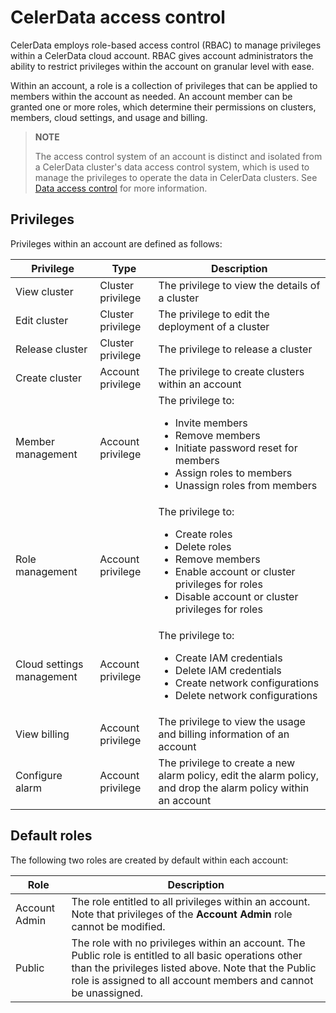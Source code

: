 # CelerData access control

CelerData employs role-based access control (RBAC) to manage privileges within a CelerData cloud account. RBAC gives account administrators the ability to restrict privileges within the account on granular level with ease.

Within an account, a role is a collection of privileges that can be applied to members within the account as needed. An account member can be granted one or more roles, which determine their permissions on clusters, members, cloud settings, and usage and billing.

> **NOTE**
>
> The access control system of an account is distinct and isolated from a CelerData cluster's data access control system, which is used to manage the privileges to operate the data in CelerData clusters. See [Data access control](../data_access_control/data_access_control_overview.md) for more information.

## Privileges

Privileges within an account are defined as follows:

| **Privilege**             | **Type**          | **Description**                                              |
| ------------------------- | ----------------- | ------------------------------------------------------------ |
| View cluster              | Cluster privilege | The privilege to view the details of a cluster               |
| Edit cluster              | Cluster privilege | The privilege to edit the deployment of a cluster            |
| Release cluster           | Cluster privilege | The privilege to release a cluster                           |
| Create cluster            | Account privilege | The privilege to create clusters within an account |
| Member management         | Account privilege | The privilege to:<ul><li>Invite members</li><li>Remove members</li><li>Initiate password reset for members</li><li>Assign roles to members</li><li>Unassign roles from members</li></ul> |
| Role management           | Account privilege | The privilege to:<ul><li>Create roles</li><li>Delete roles</li><li>Remove members</li><li>Enable account or cluster privileges for roles</li><li>Disable account or cluster privileges for roles</li></ul> |
| Cloud settings management | Account privilege | The privilege to:<ul><li>Create IAM credentials</li><li>Delete IAM credentials</li><li>Create network configurations</li><li>Delete network configurations</li></ul> |
| View billing              | Account privilege | The privilege to view the usage and billing information of an account |
| Configure alarm           | Account privilege | The privilege to create a new alarm policy, edit the alarm policy, and drop the alarm policy within an account |

## Default roles

The following two roles are created by default within each account:

| **Role**      | **Description**                                              |
| ------------- | ------------------------------------------------------------ |
| Account Admin | The role entitled to all privileges within an account. Note that privileges of the **Account Admin** role cannot be modified. |
| Public        | The role with no privileges within an account. The Public role is entitled to all basic operations other than the privileges listed above. Note that the Public role is assigned to all account members and cannot be unassigned. |
